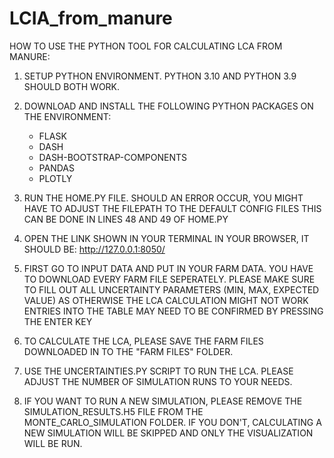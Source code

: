# LCIA_from_manure

HOW TO USE THE PYTHON TOOL FOR CALCULATING LCA FROM MANURE:

1. SETUP PYTHON ENVIRONMENT. PYTHON 3.10 AND PYTHON 3.9 SHOULD BOTH WORK.

2. DOWNLOAD AND INSTALL THE FOLLOWING PYTHON PACKAGES ON THE ENVIRONMENT:
	- FLASK
	- DASH
	- DASH-BOOTSTRAP-COMPONENTS
	- PANDAS
	- PLOTLY

3. RUN THE HOME.PY FILE.
	SHOULD AN ERROR OCCUR, YOU MIGHT HAVE TO ADJUST THE FILEPATH TO THE DEFAULT CONFIG FILES
	THIS CAN BE DONE IN LINES 48 AND 49 OF HOME.PY

4. OPEN THE LINK SHOWN IN YOUR TERMINAL IN YOUR BROWSER, IT SHOULD BE: http://127.0.0.1:8050/

5. FIRST GO TO INPUT DATA AND PUT IN YOUR FARM DATA. YOU HAVE TO DOWNLOAD EVERY FARM FILE SEPERATELY.
	PLEASE MAKE SURE TO FILL OUT ALL UNCERTAINTY PARAMETERS (MIN, MAX, EXPECTED VALUE) AS OTHERWISE THE LCA CALCULATION MIGHT NOT WORK
	ENTRIES INTO THE TABLE MAY NEED TO BE CONFIRMED BY PRESSING THE ENTER KEY

6. TO CALCULATE THE LCA, PLEASE SAVE THE FARM FILES DOWNLOADED IN TO THE "FARM FILES" FOLDER.

7. USE THE UNCERTAINTIES.PY SCRIPT TO RUN THE LCA. PLEASE ADJUST THE NUMBER OF SIMULATION RUNS TO YOUR NEEDS.

8. IF YOU WANT TO RUN A NEW SIMULATION, PLEASE REMOVE THE SIMULATION_RESULTS.H5 FILE FROM THE MONTE_CARLO_SIMULATION FOLDER. IF YOU DON'T, CALCULATING A NEW SIMULATION WILL BE SKIPPED AND ONLY THE VISUALIZATION WILL BE RUN.


